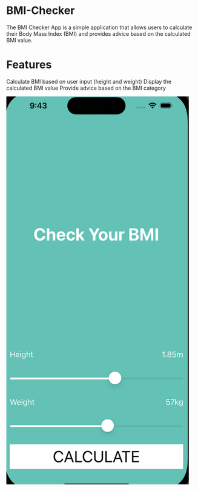 # BMI-Checker

The BMI Checker App is a simple application that allows users to calculate their Body Mass Index (BMI) and provides advice based on the calculated BMI value.

# Features
Calculate BMI based on user input (height and weight)
Display the calculated BMI value
Provide advice based on the BMI category


![Alt text](https://github.com/hibath/BMI-Checker/blob/main/BMIChecker.png?raw=true "Optional Title")

